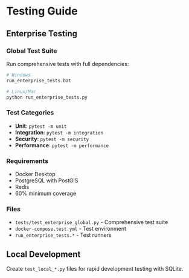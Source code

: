 # Testing Guide

## Enterprise Testing

### Global Test Suite
Run comprehensive tests with full dependencies:

```bash
# Windows
run_enterprise_tests.bat

# Linux/Mac  
python run_enterprise_tests.py
```

### Test Categories
- **Unit**: `pytest -m unit`
- **Integration**: `pytest -m integration` 
- **Security**: `pytest -m security`
- **Performance**: `pytest -m performance`

### Requirements
- Docker Desktop
- PostgreSQL with PostGIS
- Redis
- 60% minimum coverage

### Files
- `tests/test_enterprise_global.py` - Comprehensive test suite
- `docker-compose.test.yml` - Test environment
- `run_enterprise_tests.*` - Test runners

## Local Development
Create `test_local_*.py` files for rapid development testing with SQLite.